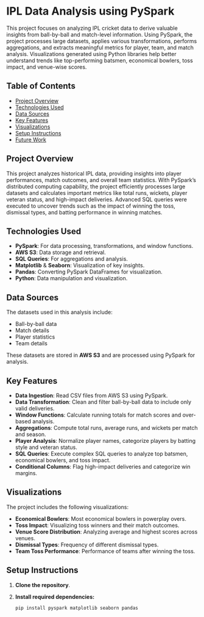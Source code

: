 # IPL Data Analysis using PySpark

This project focuses on analyzing IPL cricket data to derive valuable insights from ball-by-ball and match-level information. Using PySpark, the project processes large datasets, applies various transformations, performs aggregations, and extracts meaningful metrics for player, team, and match analysis. Visualizations generated using Python libraries help better understand trends like top-performing batsmen, economical bowlers, toss impact, and venue-wise scores.

## Table of Contents
- [Project Overview](#project-overview)
- [Technologies Used](#technologies-used)
- [Data Sources](#data-sources)
- [Key Features](#key-features)
- [Visualizations](#visualizations)
- [Setup Instructions](#setup-instructions)
- [Future Work](#future-work)

## Project Overview
This project analyzes historical IPL data, providing insights into player performances, match outcomes, and overall team statistics. With PySpark’s distributed computing capability, the project efficiently processes large datasets and calculates important metrics like total runs, wickets, player veteran status, and high-impact deliveries. Advanced SQL queries were executed to uncover trends such as the impact of winning the toss, dismissal types, and batting performance in winning matches.

## Technologies Used
- **PySpark**: For data processing, transformations, and window functions.
- **AWS S3**: Data storage and retrieval.
- **SQL Queries**: For aggregations and analysis.
- **Matplotlib** & **Seaborn**: Visualization of key insights.
- **Pandas**: Converting PySpark DataFrames for visualization.
- **Python**: Data manipulation and visualization.

## Data Sources
The datasets used in this analysis include:
- Ball-by-ball data
- Match details
- Player statistics
- Team details

These datasets are stored in **AWS S3** and are processed using PySpark for analysis.

## Key Features
- **Data Ingestion**: Read CSV files from AWS S3 using PySpark.
- **Data Transformation**: Clean and filter ball-by-ball data to include only valid deliveries.
- **Window Functions**: Calculate running totals for match scores and over-based analysis.
- **Aggregations**: Compute total runs, average runs, and wickets per match and season.
- **Player Analysis**: Normalize player names, categorize players by batting style and veteran status.
- **SQL Queries**: Execute complex SQL queries to analyze top batsmen, economical bowlers, and toss impact.
- **Conditional Columns**: Flag high-impact deliveries and categorize win margins.

## Visualizations
The project includes the following visualizations:
- **Economical Bowlers**: Most economical bowlers in powerplay overs.
- **Toss Impact**: Visualizing toss winners and their match outcomes.
- **Venue Score Distribution**: Analyzing average and highest scores across venues.
- **Dismissal Types**: Frequency of different dismissal types.
- **Team Toss Performance**: Performance of teams after winning the toss.

## Setup Instructions
1. **Clone the repository**.

2. **Install required dependencies:**

   ```bash
   pip install pyspark matplotlib seaborn pandas
